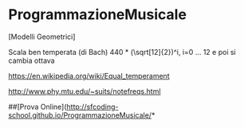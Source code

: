 # ProgrammazioneMusicale
[Modelli Geometrici]


Scala ben temperata (di Bach)
440 * (\sqrt[12]{2})^i, i=0 ... 12 e poi si cambia ottava

https://en.wikipedia.org/wiki/Equal_temperament

http://www.phy.mtu.edu/~suits/notefreqs.html

##[Prova Online](http://sfcoding-school.github.io/ProgrammazioneMusicale/*
